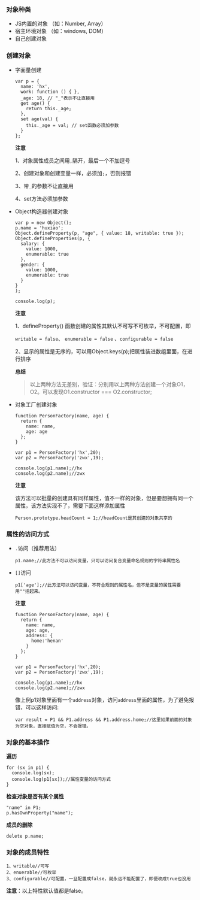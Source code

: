 ### 对象种类

- JS内置的对象 （如：Number, Array）
- 宿主环境对象 （如：windows, DOM）
- 自己创建对象

### 创建对象

- 字面量创建

  ```
  var p = {
    name: 'hx',
    work: function () { },
    _age: 18, // "_"表示不让直接用
    get age() {
      return this._age;
    },
    set age(val) {
      this._age = val; // set函数必须加参数
    }
  };
  ```

  **注意**

  1、对象属性成员之间用`,`隔开，最后一个不加逗号

  2、创建对象和创建变量一样，必须加`;`，否则报错

  3、带`_`的参数不让直接用

  4、set方法必须加参数

- Object构造器创建对象

  ```
  var p = new Object();
  p.name = 'huxiao';
  Object.defineProperty(p, "age", { value: 18, writable: true });
  Object.defineProperties(p, {
    salary: {
      value: 1000,
      enumerable: true
    },
    gender: {
      value: 1000,
      enumerable: true
    }
  }
  );
  
  console.log(p);
  ```

  **注意**

  1、defineProperty() 函数创建的属性其默认不可写不可枚举，不可配置，即

  `writable = false`、 `enumerable = false` 、`configurable = false`

  2、显示的属性是无序的，可以用Object.keys(p);把属性装进数组里面，在进行排序

  **总结**

  > 以上两种方法无差别，验证：分别用以上两种方法创建一个对象O1，O2。可以发现O1.constructor === O2.constructor;

- 对象工厂创建对象

  ```
  function PersonFactory(name, age) {
    return {
      name: name,
      age: age
    };
  }
  
  var p1 = PersonFactory('hx',20);
  var p2 = PersonFactory('zwx',19);
  
  console.log(p1.name);//hx
  console.log(p2.name);//zwx
  ```

  **注意**

  该方法可以批量的创建具有同样属性，值不一样的对象，但是要想拥有同一个属性，该方法实现不了，需要下面这样添加属性

  ```
  Person.prototype.headCount = 1;//headCount是其创建的对象共享的
  ```

### 属性的访问方式

- `.`访问（推荐用法）

  ```
  p1.name;//此方法不可以访问变量，只可以访问复合变量命名规则的字符串属性名
  ```

- `[]`访问

  ```
  p1['age'];//此方法可以访问变量，不符合规则的属性名，但不是变量的属性需要用""括起来。
  ```

  **注意**

  ```
  function PersonFactory(name, age) {
    return {
      name: name,
      age: age,
      address: {
        home:'henan'
      }
    };
  }
  
  var p1 = PersonFactory('hx',20);
  var p2 = PersonFactory('zwx',19);
  
  console.log(p1.name);//hx
  console.log(p2.name);//zwx
  ```

  像上例p1对象里面有一个`address`对象，访问`address`里面的属性，为了避免报错，可以这样访问:

  ```
  var result = P1 && P1.address && P1.address.home;//这里如果前面的对象为空对象，直接赋值为空，不会报错。
  ```

### 对象的基本操作

**遍历**

```
for (sx in p1) {
  console.log(sx);
  console.log(p1[sx]);//属性变量的访问方式
}
```

**检查对象是否有某个属性**

```
"name" in P1;
p.hasOwnProperty("name");
```

**成员的删除**

```
delete p.name;
```

### 对象的成员特性

```
1、writable//可写
2、enuerable//可枚举
3、configurable//可配置，一旦配置成false，就永远不能配置了，即便改成true也没用
```

**注意**：以上特性默认值都是false。